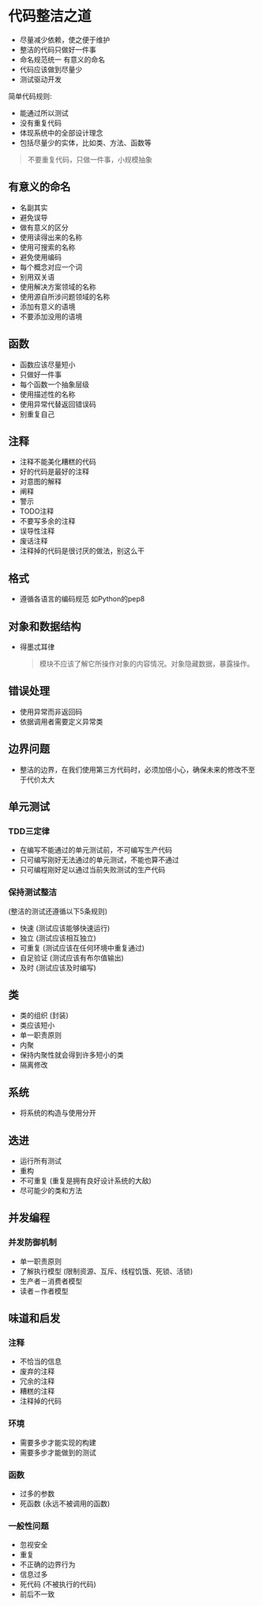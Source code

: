 # 代码整洁之道

- 尽量减少依赖，使之便于维护
- 整洁的代码只做好一件事
- 命名规范统一 有意义的命名
- 代码应该做到尽量少
- 测试驱动开发

简单代码规则:
- 能通过所以测试
- 没有重复代码
- 体现系统中的全部设计理念
- 包括尽量少的实体，比如类、方法、函数等

> 不要重复代码，只做一件事，小规模抽象

## 有意义的命名
- 名副其实
- 避免误导
- 做有意义的区分
- 使用读得出来的名称
- 使用可搜索的名称
- 避免使用编码
- 每个概念对应一个词
- 别用双关语
- 使用解决方案领域的名称
- 使用源自所涉问题领域的名称
- 添加有意义的语境
- 不要添加没用的语境

## 函数
- 函数应该尽量短小
- 只做好一件事
- 每个函数一个抽象层级
- 使用描述性的名称
- 使用异常代替返回错误码
- 别重复自己

## 注释
- 注释不能美化糟糕的代码
- 好的代码是最好的注释
- 对意图的解释
- 阐释
- 警示
- TODO注释
- 不要写多余的注释
- 误导性注释
- 废话注释
- 注释掉的代码是很讨厌的做法，别这么干

## 格式
- 遵循各语言的编码规范 如Python的pep8

## 对象和数据结构
- 得墨忒耳律
   > 模块不应该了解它所操作对象的内容情况。对象隐藏数据，暴露操作。

## 错误处理
- 使用异常而非返回码
- 依据调用者需要定义异常类

## 边界问题
- 整洁的边界，在我们使用第三方代码时，必须加倍小心，确保未来的修改不至于代价太大

## 单元测试

### TDD三定律
- 在编写不能通过的单元测试前，不可编写生产代码
- 只可编写刚好无法通过的单元测试，不能也算不通过
- 只可编程刚好足以通过当前失败测试的生产代码

### 保持测试整洁
(整洁的测试还遵循以下5条规则)
- 快速  (测试应该能够快速运行)
- 独立 (测试应该相互独立)
- 可重复 (测试应该在任何环境中重复通过)
- 自足验证 (测试应该有布尔值输出)
- 及时 (测试应该及时编写)


## 类
- 类的组织 (封装)
- 类应该短小
- 单一职责原则
- 内聚
- 保持内聚性就会得到许多短小的类
- 隔离修改


## 系统
- 将系统的构造与使用分开

## 迭进
- 运行所有测试
- 重构
- 不可重复 (重复是拥有良好设计系统的大敌)
- 尽可能少的类和方法

## 并发编程
### 并发防御机制
- 单一职责原则
- 了解执行模型 (限制资源、互斥、线程饥饿、死锁、活锁)
- 生产者－消费者模型
- 读者－作者模型

## 味道和启发
### 注释
- 不恰当的信息
- 废弃的注释
- 冗余的注释
- 糟糕的注释
- 注释掉的代码

### 环境
- 需要多步才能实现的构建
- 需要多步才能做到的测试

### 函数
- 过多的参数
- 死函数 (永远不被调用的函数)

### 一般性问题
- 忽视安全
- 重复
- 不正确的边界行为
- 信息过多
- 死代码 (不被执行的代码)
- 前后不一致
